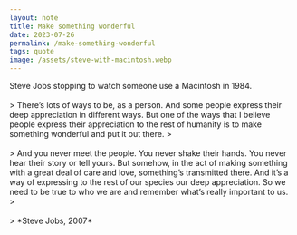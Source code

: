 ```yaml
---
layout: note
title: Make something wonderful
date: 2023-07-26
permalink: /make-something-wonderful
tags: quote
image: /assets/steve-with-macintosh.webp
---
```

<div class="caption">Steve Jobs stopping to watch someone use a Macintosh in 1984.</div>
<br>
> There’s lots of ways to be, as a person. And some people express their deep appreciation in different ways. But one of the ways that I believe people express their appreciation to the rest of humanity is to make something wonderful and put it out there.
> <br><br>
> And you never meet the people. You never shake their hands. You never hear their story or tell yours. But somehow, in the act of making something with a great deal of care and love, something’s transmitted there. And it’s a way of expressing to the rest of our species our deep appreciation. So we need to be true to who we are and remember what’s really important to us.
> <br><br>
> *Steve Jobs, 2007*